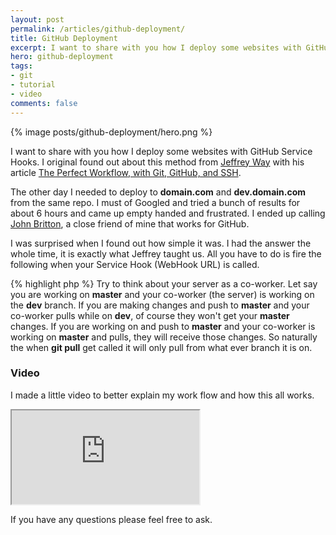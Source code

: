```yaml
---
layout: post
permalink: /articles/github-deployment/
title: GitHub Deployment
excerpt: I want to share with you how I deploy some websites with GitHub Service Hooks. The other day I needed to deploy to domain.com and dev.domain.com from the same repo.
hero: github-deployment
tags:
- git
- tutorial
- video
comments: false
---
```


<div class="hero">{% image posts/github-deployment/hero.png %}</div>

<p>I want to share with you how I deploy some websites with GitHub Service Hooks. I original found out about this method from <a href="https://twitter.com/jeffrey_way">Jeffrey Way</a> with his article <a href="http://net.tutsplus.com/tutorials/other/the-perfect-workflow-with-git-github-and-ssh/">The Perfect Workflow, with Git, GitHub, and SSH</a>.</p>
<p>The other day I needed to deploy to <strong>domain.com</strong> and <strong>dev.domain.com</strong> from the same repo. I must of Googled and tried a bunch of results for about 6 hours and came up empty handed and frustrated. I ended up calling <a href="https://twitter.com/johndbritton">John Britton</a>, a close friend of mine that works for GitHub.</p>
<p>I was surprised when I found out how simple it was. I had the answer the whole time, it is exactly what Jeffrey taught us. All you have to do is fire the following when your Service Hook (WebHook URL) is called.</p>
{% highlight php %}
<?php `git pull`;
{% endhighlight %}
<p>Try to think about your server as a co-worker. Let say you are working on <strong>master</strong> and your co-worker (the server) is working on the <strong>dev</strong> branch. If you are making changes and push to <strong>master</strong> and your co-worker pulls while on <strong>dev</strong>, of course they won't get your <strong>master</strong> changes. If you are working on and push to <strong>master</strong> and your co-worker is working on <strong>master</strong> and pulls, they will receive those changes. So naturally the when <strong>git pull</strong> get called it will only pull from what ever branch it is on. </p>
<h3>Video</h3>
<p>I made a little video to better explain my work flow and how this all works.</p>
<iframe src="http://www.youtube.com/embed/I5CtxEFrL4U"></iframe>
<p>If you have any questions please feel free to ask.</p>
